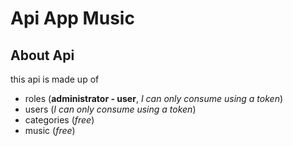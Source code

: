 # **Api App Music**

## About Api
this api is made up of

- roles (**administrator - user**,  *I can only consume using a token*)
- users (*I can only consume using a token*)
- categories (*free*)
- music (*free*)
